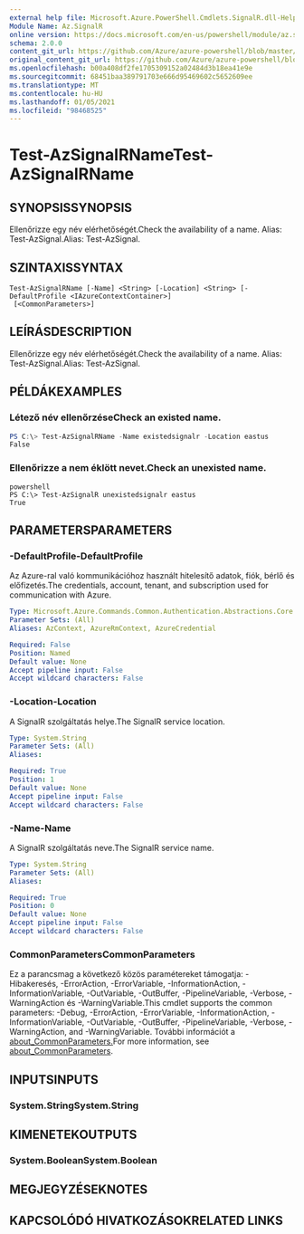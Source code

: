 ```yaml
---
external help file: Microsoft.Azure.PowerShell.Cmdlets.SignalR.dll-Help.xml
Module Name: Az.SignalR
online version: https://docs.microsoft.com/en-us/powershell/module/az.signalr/test-azsignalrname
schema: 2.0.0
content_git_url: https://github.com/Azure/azure-powershell/blob/master/src/SignalR/SignalR/help/Test-AzSignalRName.md
original_content_git_url: https://github.com/Azure/azure-powershell/blob/master/src/SignalR/SignalR/help/Test-AzSignalRName.md
ms.openlocfilehash: b00a408df2fe1705309152a02484d3b18ea41e9e
ms.sourcegitcommit: 68451baa389791703e666d95469602c5652609ee
ms.translationtype: MT
ms.contentlocale: hu-HU
ms.lasthandoff: 01/05/2021
ms.locfileid: "98468525"
---
```

# <span data-ttu-id="0df08-101">Test-AzSignalRName</span><span class="sxs-lookup"><span data-stu-id="0df08-101">Test-AzSignalRName</span></span>

## <span data-ttu-id="0df08-102">SYNOPSIS</span><span class="sxs-lookup"><span data-stu-id="0df08-102">SYNOPSIS</span></span>
<span data-ttu-id="0df08-103">Ellenőrizze egy név elérhetőségét.</span><span class="sxs-lookup"><span data-stu-id="0df08-103">Check the availability of a name.</span></span> <span data-ttu-id="0df08-104">Alias: Test-AzSignal.</span><span class="sxs-lookup"><span data-stu-id="0df08-104">Alias: Test-AzSignal.</span></span>

## <span data-ttu-id="0df08-105">SZINTAXIS</span><span class="sxs-lookup"><span data-stu-id="0df08-105">SYNTAX</span></span>

```
Test-AzSignalRName [-Name] <String> [-Location] <String> [-DefaultProfile <IAzureContextContainer>]
 [<CommonParameters>]
```

## <span data-ttu-id="0df08-106">LEÍRÁS</span><span class="sxs-lookup"><span data-stu-id="0df08-106">DESCRIPTION</span></span>
<span data-ttu-id="0df08-107">Ellenőrizze egy név elérhetőségét.</span><span class="sxs-lookup"><span data-stu-id="0df08-107">Check the availability of a name.</span></span> <span data-ttu-id="0df08-108">Alias: Test-AzSignal.</span><span class="sxs-lookup"><span data-stu-id="0df08-108">Alias: Test-AzSignal.</span></span>

## <span data-ttu-id="0df08-109">PÉLDÁK</span><span class="sxs-lookup"><span data-stu-id="0df08-109">EXAMPLES</span></span>

### <span data-ttu-id="0df08-110">Létező név ellenőrzése</span><span class="sxs-lookup"><span data-stu-id="0df08-110">Check an existed name.</span></span>
```powershell
PS C:\> Test-AzSignalRName -Name existedsignalr -Location eastus
False
```

### <span data-ttu-id="0df08-111">Ellenőrizze a nem éklött nevet.</span><span class="sxs-lookup"><span data-stu-id="0df08-111">Check an unexisted name.</span></span>
```
powershell
PS C:\> Test-AzSignalR unexistedsignalr eastus
True
```

## <span data-ttu-id="0df08-112">PARAMETERS</span><span class="sxs-lookup"><span data-stu-id="0df08-112">PARAMETERS</span></span>

### <span data-ttu-id="0df08-113">-DefaultProfile</span><span class="sxs-lookup"><span data-stu-id="0df08-113">-DefaultProfile</span></span>
<span data-ttu-id="0df08-114">Az Azure-ral való kommunikációhoz használt hitelesítő adatok, fiók, bérlő és előfizetés.</span><span class="sxs-lookup"><span data-stu-id="0df08-114">The credentials, account, tenant, and subscription used for communication with Azure.</span></span>

```yaml
Type: Microsoft.Azure.Commands.Common.Authentication.Abstractions.Core.IAzureContextContainer
Parameter Sets: (All)
Aliases: AzContext, AzureRmContext, AzureCredential

Required: False
Position: Named
Default value: None
Accept pipeline input: False
Accept wildcard characters: False
```

### <span data-ttu-id="0df08-115">-Location</span><span class="sxs-lookup"><span data-stu-id="0df08-115">-Location</span></span>
<span data-ttu-id="0df08-116">A SignalR szolgáltatás helye.</span><span class="sxs-lookup"><span data-stu-id="0df08-116">The SignalR service location.</span></span>

```yaml
Type: System.String
Parameter Sets: (All)
Aliases:

Required: True
Position: 1
Default value: None
Accept pipeline input: False
Accept wildcard characters: False
```

### <span data-ttu-id="0df08-117">-Name</span><span class="sxs-lookup"><span data-stu-id="0df08-117">-Name</span></span>
<span data-ttu-id="0df08-118">A SignalR szolgáltatás neve.</span><span class="sxs-lookup"><span data-stu-id="0df08-118">The SignalR service name.</span></span>

```yaml
Type: System.String
Parameter Sets: (All)
Aliases:

Required: True
Position: 0
Default value: None
Accept pipeline input: False
Accept wildcard characters: False
```

### <span data-ttu-id="0df08-119">CommonParameters</span><span class="sxs-lookup"><span data-stu-id="0df08-119">CommonParameters</span></span>
<span data-ttu-id="0df08-120">Ez a parancsmag a következő közös paramétereket támogatja: -Hibakeresés, -ErrorAction, -ErrorVariable, -InformationAction, -InformationVariable, -OutVariable, -OutBuffer, -PipelineVariable, -Verbose, -WarningAction és -WarningVariable.</span><span class="sxs-lookup"><span data-stu-id="0df08-120">This cmdlet supports the common parameters: -Debug, -ErrorAction, -ErrorVariable, -InformationAction, -InformationVariable, -OutVariable, -OutBuffer, -PipelineVariable, -Verbose, -WarningAction, and -WarningVariable.</span></span> <span data-ttu-id="0df08-121">További információt a [about_CommonParameters.](http://go.microsoft.com/fwlink/?LinkID=113216)</span><span class="sxs-lookup"><span data-stu-id="0df08-121">For more information, see [about_CommonParameters](http://go.microsoft.com/fwlink/?LinkID=113216).</span></span>

## <span data-ttu-id="0df08-122">INPUTS</span><span class="sxs-lookup"><span data-stu-id="0df08-122">INPUTS</span></span>

### <span data-ttu-id="0df08-123">System.String</span><span class="sxs-lookup"><span data-stu-id="0df08-123">System.String</span></span>

## <span data-ttu-id="0df08-124">KIMENETEK</span><span class="sxs-lookup"><span data-stu-id="0df08-124">OUTPUTS</span></span>

### <span data-ttu-id="0df08-125">System.Boolean</span><span class="sxs-lookup"><span data-stu-id="0df08-125">System.Boolean</span></span>

## <span data-ttu-id="0df08-126">MEGJEGYZÉSEK</span><span class="sxs-lookup"><span data-stu-id="0df08-126">NOTES</span></span>

## <span data-ttu-id="0df08-127">KAPCSOLÓDÓ HIVATKOZÁSOK</span><span class="sxs-lookup"><span data-stu-id="0df08-127">RELATED LINKS</span></span>
